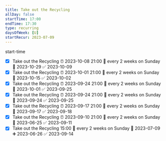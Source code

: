 ```yaml
---
title: Take out the Recycling
allDay: false
startTime: 17:00
endTime: 17:30
type: recurring
daysOfWeek: [U]
startRecur: 2023-07-09
---
```

start-time
- [x] Take out the Recycling  ⏰ 2023-10-08 21:00 🔁 every 2 weeks on Sunday  📅 2023-10-29 ✅ 2023-10-09
- [x] Take out the Recycling ⏰ 2023-10-01 21:00 🔁 every 2 weeks on Sunday 📅 2023-10-15 ✅ 2023-10-02
- [x] Take out the Recycling ⏰ 2023-09-24 21:00 🔁 every 2 weeks on Sunday 📅 2023-10-01 ✅ 2023-09-25
- [x] Take out the Recycling ⏰ 2023-09-24 21:00 🔁 every 2 weeks on Sunday 📅 2023-09-24 ✅ 2023-09-25
- [x] Take out the Recycling ⏰ 2023-09-17 21:00 🔁 every 2 weeks on Sunday 📅 2023-09-17 ✅ 2023-09-18
- [x] Take out the Recycling ⏰ 2023-09-10 21:00 🔁 every 2 weeks on Sunday 📅 2023-06-25 ✅ 2023-09-11
- [x] Take out the Recycling   15:00  🔁 every 2 weeks on Sunday  📅 2023-07-09 ➕ 2023-06-26 ✅ 2023-09-14